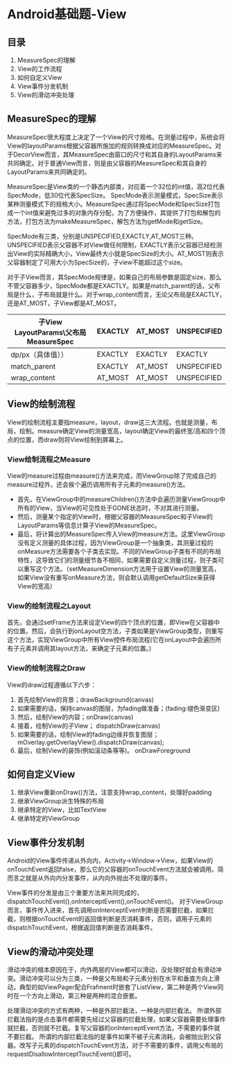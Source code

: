 # Android基础题-View

## 目录

1. MeasureSpec的理解
2. View的工作流程
3. 如何自定义View
4. View事件分发机制
5. View的滑动冲突处理

## MeasureSpec的理解

MeasureSpec很大程度上决定了一个View的尺寸规格。在测量过程中，系统会将View的layoutParams根据父容器所施加的规则转换成对应的MeasureSpec。对于DecorView而言，其MeasureSpec由窗口的尺寸和其自身的LayoutParams来共同确定。对于普通View而言，则是由父容器的MeasureSpec和其自身的LayoutParams来共同确定的。

MeasureSpec是View类的一个静态内部类，对应着一个32位的int值，高2位代表SpecMode，低30位代表SpecSize。
SpecMode表示测量模式，SpecSize表示某种测量模式下的规格大小。MeasureSpec通过将SpecMode和SpecSize打包成一个int值来避免过多的对象内存分配，为了方便操作，其提供了打包和解包的方法，打包方法为makeMeasureSpec，解包方法为getMode和getSize。

SpecMode有三类，分别是UNSPECIFIED,EXACTLY,AT_MOST三种。UNSPECIFIED表示父容器不对View做任何限制，EXACTLY表示父容器已经检测出View的实际精确大小，View最终大小就是SpecSize的大小。AT_MOST则表示父容器制定了可用大小为SpecSize的，子view不能超过这个size。

对于子View而言，其SpecMode规律是，如果自己的布局参数是固定size，那么不管父容器多少，SpecMode都是EXACTLY。如果是match_parent的话，父布局是什么，子布局就是什么。对于wrap_content而言，无论父布局是EXACTLY，还是AT_MOST，子View都是AT_MOST。

子View LayoutParams\父布局MeasureSpec|EXACTLY|AT_MOST|UNSPECIFIED|
----------------------------------- |-------|-------|-------|
dp/px（具体值））|EXACTLY|EXACTLY|EXACTLY|
match_parent|EXACTLY|AT_MOST|UNSPECIFIED|
wrap_content|AT_MOST|AT_MOST|UNSPECIFIED|

## View的绘制流程

View的绘制流程主要指measure，layout，draw这三大流程。也就是测量，布局，绘制。measure确定View的测量宽高，layout确定View的最终宽/高和四个顶点的位置，而draw则将View绘制到屏幕上。

### View绘制流程之Measure

View的measure过程由measure()方法来完成，而ViewGroup除了完成自己的measure过程外，还会挨个遍历调用所有子元素的measure()方法。

* 首先，在ViewGroup中的measureChildren()方法中会遍历测量ViewGroup中所有的View，当View的可见性处于GONE状态时，不对其进行测量。
* 然后，测量某个指定的View时，根据父容器的MeasureSpec和子View的LayoutParams等信息计算子View的MeasureSpec。
* 最后，将计算出的MeasureSpec传入View的measure方法。这里ViewGroup没有定义测量的具体过程，因为ViewGroup是一个抽象类，其测量过程的onMeasure方法需要各个子类去实现。不同的ViewGroup子类有不同的布局特性，这导致它们的测量细节各不相同，如果需要自定义测量过程，则子类可以重写这个方法。（setMeasureDimension方法用于设置View的测量宽高，如果View没有重写onMeasure方法，则会默认调用getDefaultSize来获得View的宽高）

### View的绘制流程之Layout

首先，会通过setFrame方法来设定View的四个顶点的位置，即View在父容器中的位置。然后，会执行到onLayout空方法，子类如果是ViewGroup类型，则重写这个方法，实现ViewGroup中所有View控件布局流程(它在onLayout中会遍历所有子元素并调用其layout方法，来确定子元素的位置。)

### View的绘制流程之Draw

View的draw过程遵循以下六步：
1. 首先绘制View的背景；drawBackground(canvas)
2. 如果需要的话，保持canvas的图层，为fading做准备；(fading:褪色渐变区)
3. 然后，绘制View的内容；onDraw(canvas)
4. 接着，绘制View的子View； dispatchDraw(canvas)
5. 如果需要的话，绘制View的fading边缘并恢复图层； mOverlay.getOverlayView().dispatchDraw(canvas);
6. 最后，绘制View的装饰(例如滚动条等等)。  onDrawForeground

## 如何自定义View

1. 继承View重新onDraw()方法，注意支持wrap_content，处理好padding
2. 继承ViewGroup派生特殊的布局
3. 继承特定的View，比如TextView
4. 继承特定的ViewGroup

## View事件分发机制

Android的View事件传递从外向内，Activity->Window->View，如果View的onTouchEvent返回false，那么它的父容器的onTouchEvent方法就会被调用。简而言之就是从外向内分发事件，从内向外抛出不处理的事件。

View事件的分发是由三个重要方法来共同完成的，dispatchTouchEvent(),onInterceptEvent(),onTouchEvent()。
对于ViewGroup而言，事件传入进来，首先调用onInterceptEvent判断是否需要拦截，如果拦截，则根据onTouchEvent的返回值判断是否消耗事件，否则，调用子元素的dispatchTouchEvent，根据返回值判断是否消耗事件。

## View的滑动冲突处理

滑动冲突的根本原因在于，内外两层的View都可以滑动，没处理好就会有滑动冲突。滑动冲突可以分为三类，一种是父布局和子元素分别在水平和垂直方向上滑动，典型的如ViewPager配合Frafment时嵌套了ListView，第二种是两个View同时在一个方向上滑动，第三种是两种的混合嵌套。

处理滑动冲突的方式有两种，一种是外部拦截法，一种是内部拦截法。
所谓外部拦截法指的是点击事件都需要先经过父容器的拦截处理，如果父容器需要处理事件就拦截，否则就不拦截。复写父容器的onInterceptEvent方法，不需要的事件就不要拦截。
所谓的内部拦截法指的是事件如果不被子元素消耗，会被抛出到父容器。改写子元素的dispatchTouchEvent方法，对于不需要的事件，调用父布局的requestDisallowInterceptTouchEvent()即可。

